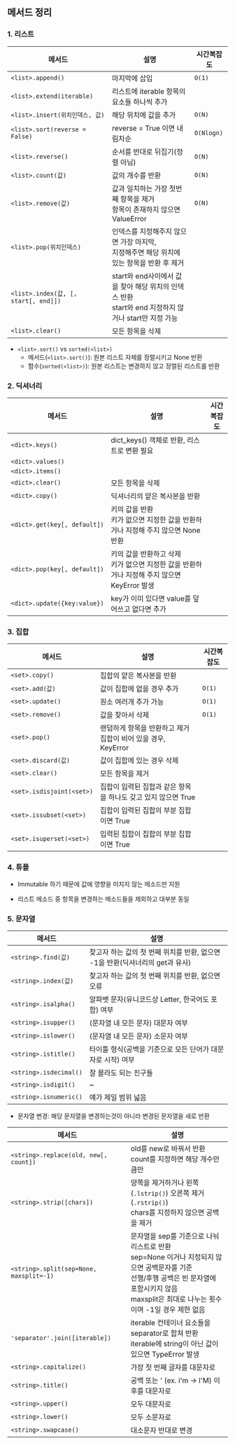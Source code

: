 ## 메서드 정리

### 1. 리스트

| 메서드                               | 설명                                                         | 시간복잡도 |
| ------------------------------------ | ------------------------------------------------------------ | ---------- |
| `<list>.append()`                    | 마지막에 삽입                                                | `O(1)`     |
| `<list>.extend(iterable)`            | 리스트에 iterable 항목의 요소들 하나씩 추가                  |            |
| `<list>.insert(위치인덱스, 값)`      | 해당 위치에 값을 추가                                        | `O(N)`     |
| `<list>.sort(reverse = False)`       | reverse = True 이면 내림차순                                 | `O(Nlogn)` |
| `<list>.reverse()`                   | 순서를 반대로 뒤집기(정렬 아님)                              | `O(N)`     |
| `<list>.count(값)`                   | 값의 개수를 반환                                             | `O(N)`     |
| `<list>.remove(값)`                  | 값과 일치하는 가장 첫번째 항목을 제거<br>항목이 존재하지 않으면 ValueError | `O(N)`     |
| `<list>.pop(위치인덱스)`             | 인덱스를 지정해주지 않으면 가장 마지막, <br>지정해주면 해당 위치에 있는 항목을 반환 후 제거 |            |
| `<list>.index(값, [, start[, end]])` | start와 end사이에서 값을 찾아 해당 위치의 인덱스 반환<br>start와 end 지정하지 않거나 start만 지정 가능 |            |
| `<list>.clear()`                     | 모든 항목을 삭제                                             |            |

- `<list>.sort()` vs `sorted(<list>)`
  - 메서드(`<list>.sort()`): 원본 리스트 자체를 정렬시키고 None 반환
  - 함수(`sorted(<list>)`): 원본 리스트는 변경하지 않고 정렬된 리스트를 반환

### 2. 딕셔너리

| 메서드                       | 설명                                                         | 시간복잡도 |
| ---------------------------- | ------------------------------------------------------------ | ---------- |
| `<dict>.keys()`              | dict_keys() 객체로 반환, 리스트로 변환 필요                  |            |
| `<dict>.values()`            |                                                              |            |
| `<dict>.items()`             |                                                              |            |
| `<dict>.clear()`             | 모든 항목을 삭제                                             |            |
| `<dict>.copy()`              | 딕셔너리의 얕은 복사본을 반환                                |            |
| `<dict>.get(key[, default])` | 키의 값을 반환<br>키가 없으면 지정한 값을 반환하거나 지정해 주지 않으면 None 반환 |            |
| `<dict>.pop(key[, default])` | 키의 값을 반환하고 삭제<br>키가 없으면 지정한 값을 반환하거나 지정해 주지 않으면 KeyError 발생 |            |
| `<dict>.update({key:value})` | key가 이미 있다면 value를 덮어쓰고 없다면 추가               |            |



### 3. 집합

| 메서드                    | 설명                                                         | 시간복잡도 |
| ------------------------- | ------------------------------------------------------------ | ---------- |
| `<set>.copy()`            | 집합의 얕은 복사본을 반환                                    |            |
| `<set>.add(값)`           | 값이 집합에 없을 경우 추가                                   | `O(1)`     |
| `<set>.update()`          | 원소 여러개 추가 가능                                        | `O(1)`     |
| `<set>.remove()`          | 값을 찾아서 삭제                                             | `O(1)`     |
| `<set>.pop()`             | 랜덤하게 항목을 반환하고 제거<br>집합이 비어 있을 경우, KeyError |            |
| `<set>.discard(값)`       | 값이 집합에 있는 경우 삭제                                   |            |
| `<set>.clear()`           | 모든 항목을 제거                                             |            |
| `<set>.isdisjoint(<set>)` | 집합이 입력된 집합과 같은 항목을 하나도 갖고 있지 않으면 True |            |
| `<set>.issubset(<set>)`   | 집합이 입력된 집합의 부분 집합이면 True                      |            |
| `<set>.isuperset(<set>)`  | 입력된 집합이 집합의 부분 집합이면 True                      |            |



### 4. 튜플

- Immutable 하기 때문에 값에 영향을 미치지 않는 메소드만 지원

- 리스트 메소드 중 항목을 변경하는 메소드들을 제외하고 대부분 동일




### 5. 문자열

| 메서드               | 설명     |
| -------------------- | ------------------------------------------------------------ |
| `<string>.find(값)`  | 찾고자 하는 값의 첫 번째 위치를 반환, 없으면 -1을 반환(딕셔너리의 get과 유사) |
| `<string>.index(값)` | 찾고자 하는 값의 첫 번째 위치를 반환, 없으면 오류            |
| `<string>.isalpha()` | 알파벳 문자(유니코드상 Letter, 한국어도 포함) 여부 |
| `<string>.isupper()` | (문자열 내 모든 문자) 대문자 여부 |
| `<string>.islower()` | (문자열 내 모든 문자) 소문자 여부 |
| `<string>.istitle()` | 타이틀 형식(공백을 기준으로 모든 단어가 대문자로 시작) 여부 |
| `<string>.isdecimal()` | 잘 몰라도 되는 친구들 |
| `<string>.isdigit()` | ~ |
| `<string>.isnumeric()` | 얘가 제일 범위 넓음 |

- 문자열 변경: 해당 문자열을 변경하는것이 아니라 변경된 문자열을 새로 반환

| 메서드                                  | 설명                                                         |
| --------------------------------------- | ------------------------------------------------------------ |
| `<string>.replace(old, new[, count])`   | old를 new로 바꿔서 반환<br>count를 지정하면 해당 개수만큼만  |
| `<string>.strip([chars])`               | 양쪽을 제거하거나 왼쪽(`.lstrip()`) 오른쪽 제거(`.rstrip()`)<br>chars를 지정하지 않으면 공백을 제거 |
| `<string>.split(sep=None, maxsplit=-1)` | 문자열을 sep를 기준으로 나눠 리스트로 반환<br>sep=None 이거나 지정되지 않으면 공백문자를 기준<br>선행/후행 공백은 빈 문자열에 포함시키지 않음<br>maxsplit은 최대로 나누는 횟수이며 -1일 경우 제한 없음 |
| `'separator'.join([iterable])`          | iterable 컨테이너 요소들을 separator로 합쳐 반환<br>iterable에 string이 아닌 값이 있으면 TypeError 발생 |
| `<string>.capitalize()`                 | 가장 첫 번째 글자를 대문자로                                 |
| `<string>.title()`                      | 공백 또는 ' (ex. i'm -> I'M) 이후를 대문자로                 |
| `<string>.upper()`                      | 모두 대문자로                                                |
| `<string>.lower()`                      | 모두 소문자로                                                |
| `<string>.swapcase()`                   | 대소문자 반대로 변경                                         |
